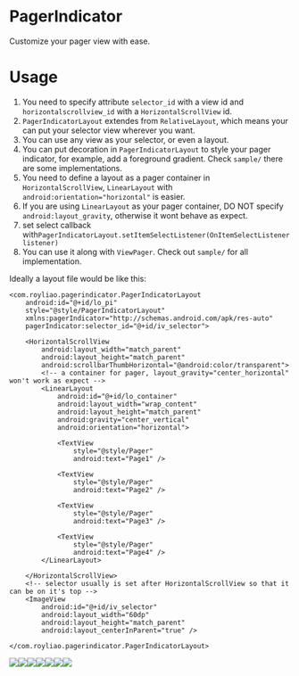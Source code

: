 PagerIndicator
==============

Customize your pager view with ease.


Usage
==============
1. You need to specify attribute `selector_id` with a view id and `horizontalscrollview_id` with a `HorizontalScrollView` id.
2. `PagerIndicatorLayout` extendes from `RelativeLayout`, which means your can put your selector view wherever you want. 
3. You can use any view as your selector, or even a layout.
4. You can put decoration in `PagerIndicatorLayout` to style your pager indicator, for example, add a foreground gradient. Check `sample/` there are some implementations.
3. You need to define a layout as a pager container in `HorizontalScrollView`, `LinearLayout` with `android:orientation="horizontal"` is easier. 
4. If you are using `LinearLayout` as your pager container, DO NOT specify `android:layout_gravity`, otherwise it wont behave as expect.
5. set select callback with`PagerIndicatorLayout.setItemSelectListener(OnItemSelectListener listener)`
6. You can use it along with `ViewPager`. Check out `sample/` for all implementation.

Ideally a layout file would be like this:

    <com.royliao.pagerindicator.PagerIndicatorLayout
        android:id="@+id/lo_pi"
        style="@style/PagerIndicatorLayout"
        xmlns:pagerIndicator="http://schemas.android.com/apk/res-auto"
        pagerIndicator:selector_id="@+id/iv_selector">

        <HorizontalScrollView
            android:layout_width="match_parent"
            android:layout_height="match_parent"
            android:scrollbarThumbHorizontal="@android:color/transparent">
            <!-- a container for pager, layout_gravity="center_horizontal" won't work as expect -->
            <LinearLayout
                android:id="@+id/lo_container"
                android:layout_width="wrap_content"
                android:layout_height="match_parent"
                android:gravity="center_vertical"
                android:orientation="horizontal">

                <TextView
                    style="@style/Pager"
                    android:text="Page1" />

                <TextView
                    style="@style/Pager"
                    android:text="Page2" />

                <TextView
                    style="@style/Pager"
                    android:text="Page3" />

                <TextView
                    style="@style/Pager"
                    android:text="Page4" />
            </LinearLayout>

        </HorizontalScrollView>
        <!-- selector usually is set after HorizontalScrollView so that it can be on it's top -->
        <ImageView
            android:id="@+id/iv_selector"
            android:layout_width="60dp"
            android:layout_height="match_parent"
            android:layout_centerInParent="true" />

    </com.royliao.pagerindicator.PagerIndicatorLayout>


<img src ="http://www.mediafire.com/convkey/5362/6iw446wcca6hteafg.jpg" /><img src ="http://www.mediafire.com/convkey/903b/j1qt3239h28d11ffg.jpg" /><img src ="http://www.mediafire.com/convkey/dfaa/j83o6dacd1erqh9fg.jpg" /><img src ="http://www.mediafire.com/convkey/45f5/a75vmg9l3cc2p2afg.jpg" /><img src ="http://www.mediafire.com/convkey/7049/xkm7a0pns7q9vg1fg.jpg" /><img src ="http://www.mediafire.com/convkey/5789/qckb9b41ec938e9fg.jpg" /><img src ="http://www.mediafire.com/convkey/cccd/30fgz6ml1voco3zfg.jpg" />
